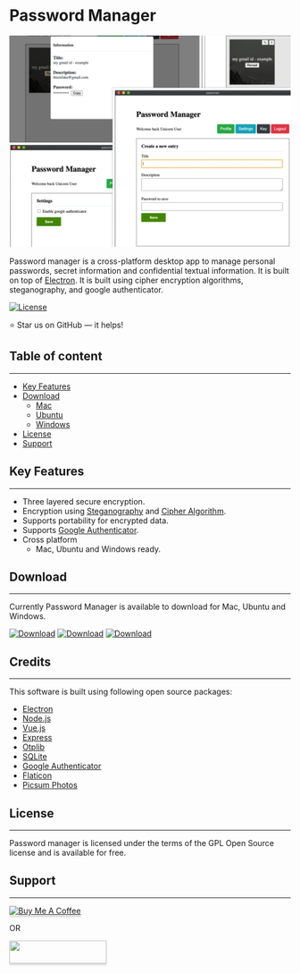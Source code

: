 # Password Manager
![Password Manager](./screenshots/collage-screens.jpg "Password Manager")

Password manager is a cross-platform desktop app to manage personal passwords, secret information and confidential textual information. It is built on top of <a href="http://electron.atom.io" target="_blank">Electron</a>. It is built using cipher encryption algorithms, steganography, and google authenticator.

[![License](https://img.shields.io/badge/license-GPL--3.0-blue)](https://opensource.org/licenses/GPL-3.0)

:star: Star us on GitHub — it helps!

## Table of content
----------
- [Key Features](#key-features)
- [Download](#download)
	- [Mac](https://github.com/hasukmistry/password-manager/raw/master/mac/passman-1.0.0.dmg)
	- [Ubuntu](https://github.com/hasukmistry/password-manager/raw/master/ubuntu/passman_1.0.0_amd64.deb)
	- [Windows](https://github.com/hasukmistry/password-manager/raw/master/windows/passman%201.0.0.msi)
- [License](#license)
- [Support](#support)

## Key Features
----------
* Three layered secure encryption.
* Encryption using [Steganography](https://en.wikipedia.org/wiki/Steganography) and [Cipher Algorithm](https://en.wikipedia.org/wiki/Cipher).
* Supports portability for encrypted data.
* Supports [Google Authenticator](https://www.google.com/landing/2step/#tab=how-it-works).
* Cross platform
  - Mac, Ubuntu and Windows ready.

## Download
----------
Currently Password Manager is available to download for Mac, Ubuntu and Windows.

[![Download](https://img.shields.io/badge/Mac-Download-orange)](https://github.com/hasukmistry/password-manager/raw/master/mac/passman-1.0.0.dmg)
[![Download](https://img.shields.io/badge/Ubuntu-Download-blue)](https://github.com/hasukmistry/password-manager/raw/master/ubuntu/passman_1.0.0_amd64.deb)
[![Download](https://img.shields.io/badge/Windows-Download-brightgreen)](https://github.com/hasukmistry/password-manager/raw/master/windows/passman%201.0.0.msi)

## Credits
----------
This software is built using following open source packages:
- [Electron](http://electron.atom.io/)
- [Node.js](https://nodejs.org/)
- [Vue.js](https://vuejs.org/)
- [Express](https://expressjs.com/)
- [Otplib](https://github.com/yeojz/otplib)
- [SQLite](https://www.sqlite.org/index.html)
- [Google Authenticator](https://www.google.com/landing/2step/#tab=how-it-works)
- [Flaticon](https://www.flaticon.com/)
- [Picsum Photos](https://picsum.photos/)

## License
----------
Password manager is licensed under the terms of the GPL Open Source license and is available for free.

## Support
----------
<a href="https://www.buymeacoffee.com/hasukmistry" target="_blank"><img src="https://cdn.buymeacoffee.com/buttons/default-blue.png" alt="Buy Me A Coffee" style="height: 41px !important;width: 174px !important;box-shadow: 0px 3px 2px 0px rgba(190, 190, 190, 0.5) !important;-webkit-box-shadow: 0px 3px 2px 0px rgba(190, 190, 190, 0.5) !important;" ></a>

OR

<a href="https://www.patreon.com/hasukmistry" target="_blank">
	<img src="https://c5.patreon.com/external/logo/become_a_patron_button@2x.png" style="height: 41px !important;width: 174px !important;box-shadow: 0px 3px 2px 0px rgba(190, 190, 190, 0.5) !important;-webkit-box-shadow: 0px 3px 2px 0px rgba(190, 190, 190, 0.5) !important;" >
</a>